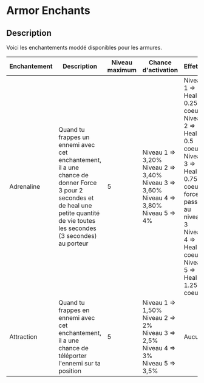 # Armor Enchants

## Description
Voici les enchantements moddé disponibles pour les armures.

| Enchantement | Description | Niveau maximum | Chance d'activation | Effet(s) | 
| ------------ | ----------- | -------------- | ------------------- | -------- |
| Adrenaline | Quand tu frappes un ennemi avec cet enchantement, il a une chance de donner Force 3 pour 2 secondes et de heal une petite quantité de vie toutes les secondes (3 secondes) au porteur | 5 | Niveau 1 => 3,20% <br> Niveau 2 => 3,40% <br> Niveau 3 => 3,60% <br> Niveau 4 => 3,80% <br> Niveau 5 => 4% | Niveau 1 => Heal 0.25 coeurs <br> Niveau 2 => Heal 0.5 coeurs <br> Niveau 3 => Heal 0.75 coeurs, force passe au niveau 3 <br> Niveau 4 => Heal 1 coeurs <br> Niveau 5 => Heal 1.25 coeurs
| Attraction | Quand tu frappes en ennemi avec cet enchantement, il a une chance de téléporter l'ennemi sur ta position | 5 | Niveau 1 => 1,50% <br> Niveau 2 => 2% <br> Niveau 3 => 2,5% <br> Niveau 4 => 3% <br> Niveau 5 => 3,5% | Aucun |


